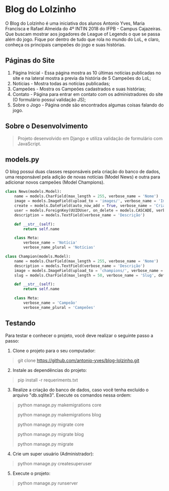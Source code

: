 # Blog do Lolzinho

O Blog do Lolzinho é uma iniciativa dos alunos Antonio Yves, Maria Francisca e Rafael Almeida do 4º INTIN 2018 do IFPB - Campus Cajazeiras. Que buscam mostrar aos jogadores de League of Legends o que se passa além do jogo. Fique por dentro de tudo que rola no mundo do LoL, e claro, conheça os principais campeões do jogo e suas histórias. 

## Páginas do Site
1. Página Inicial - Essa página mostra as 10 últimas notícias publicadas no site e na lateral mostra a previa da história de 5 Campeões do LoL;
2. Notícias - Mostra todas as notícias publicadas;
3. Campeões - Mostra os Campeões cadastrados e suas histórias;
4. Contato - Página para entrar em contato com os administradores do site (O formulário possuí validação JS);
5. Sobre o Jogo - Página onde são encontrados algumas coisas falando do jogo.

## Sobre o Desenvolvimento
> Projeto desenvolvido em Django e utiliza validação de formulário com JavaScript.

## models.py
O blog possui duas classes responsáveis pela criação do banco de dados, uma responsável pela adição de novas notícias (Model News) e outra para adicionar novos campeões (Model Champions).

```python
class News(models.Model):
	name = models.CharField(max_length = 255, verbose_name = 'Nome')
	image = models.ImageField(upload_to = 'images/', verbose_name = 'Imagem')
	create = models.DateField(auto_now_add = True, verbose_name = 'Criado em')
	user = models.ForeignKey(UUIDUser, on_delete = models.CASCADE, verbose_name = 'Usuário', related_name = 'users')
	description = models.TextField(verbose_name = 'Descrição')

	def __str__(self):
		return self.name

	class Meta:
		verbose_name = 'Notícia'
		verbose_name_plural = 'Notícias'
```

```python
class Champion(models.Model):
	name = models.CharField(max_length = 255, verbose_name = 'Nome')
	description = models.TextField(verbose_name = 'Descrição')
	image = models.ImageField(upload_to = 'champions/', verbose_name = 'Imagem')
	slug = models.CharField(max_length = 50, verbose_name = 'Slug', default = 'Slug')

	def __str__(self):
		return self.name

	class Meta:
		verbose_name = 'Campeão'
		verbose_name_plural = 'Campeões'
```

## Testando
Para testar e conhecer o projeto, você deve realizar o seguinte passo a passo:
1. Clone o projeto para o seu computador:
> git clone https://github.com/antonio-yves/blog-lolzinho.git
2. Instale as dependências do projeto:
> pip install -r requeriments.txt
3. Realize a criação do banco de dados, caso você tenha excluído o arquivo "db.sqlite3". Execute os comandos nessa ordem:
> python manage.py makemigrations core
>
> python manage.py makemigrations blog
>
> python manage.py migrate core
>
> python manage.py migrate blog
>
> python manage.py migrate
4. Crie um super usuário (Administrador):
> python manage.py createsuperuser
5. Execute o projeto:
> python manage.py runserver


